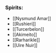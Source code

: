 ### Spirits:
* [[Nysmund Amar]]
* [[Rushieri]]
* [[Turcerbelon]]
* [[Akimeito]]
* [[Rarharikle]]
* [[Uire Nuir]]
